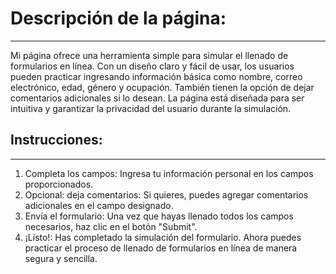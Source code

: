 # Descripción de la página:
---
Mi página ofrece una herramienta simple para simular el llenado de formularios en línea. Con un diseño claro y fácil de usar, los usuarios pueden practicar ingresando información básica como nombre, correo electrónico, edad, género y ocupación. También tienen la opción de dejar comentarios adicionales si lo desean. La página está diseñada para ser intuitiva y garantizar la privacidad del usuario durante la simulación.

## Instrucciones:
---
1. Completa los campos: Ingresa tu información personal en los campos proporcionados.
2. Opcional: deja comentarios: Si quieres, puedes agregar comentarios adicionales en el campo designado.
3. Envía el formulario: Una vez que hayas llenado todos los campos necesarios, haz clic en el botón "Submit".
4. ¡Listo!: Has completado la simulación del formulario. Ahora puedes practicar el proceso de llenado de formularios en línea de manera segura y sencilla. 
